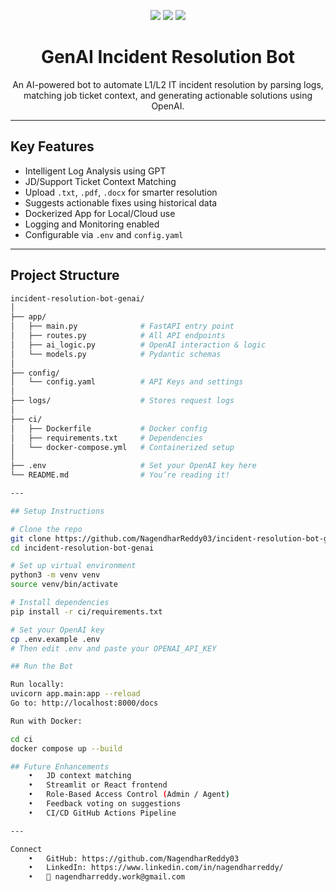 <p align="center">
  <img src="https://img.shields.io/github/languages/top/NagendharReddy03/incident-resolution-bot-genai?style=for-the-badge"/>
  <img src="https://img.shields.io/github/last-commit/NagendharReddy03/incident-resolution-bot-genai?style=for-the-badge"/>
  <img src="https://img.shields.io/badge/OpenAI-Integrated-blueviolet?style=for-the-badge"/>
</p>

<h1 align="center">GenAI Incident Resolution Bot</h1>

<p align="center">
  An AI-powered bot to automate L1/L2 IT incident resolution by parsing logs, matching job ticket context, and generating actionable solutions using OpenAI.
</p>

---

## Key Features

- Intelligent Log Analysis using GPT
- JD/Support Ticket Context Matching
- Upload `.txt`, `.pdf`, `.docx` for smarter resolution
- Suggests actionable fixes using historical data
- Dockerized App for Local/Cloud use
- Logging and Monitoring enabled
- Configurable via `.env` and `config.yaml`

---

## Project Structure

```bash
incident-resolution-bot-genai/
│
├── app/
│   ├── main.py              # FastAPI entry point
│   ├── routes.py            # All API endpoints
│   ├── ai_logic.py          # OpenAI interaction & logic
│   └── models.py            # Pydantic schemas
│
├── config/
│   └── config.yaml          # API Keys and settings
│
├── logs/                    # Stores request logs
│
├── ci/
│   ├── Dockerfile           # Docker config
│   ├── requirements.txt     # Dependencies
│   └── docker-compose.yml   # Containerized setup
│
├── .env                     # Set your OpenAI key here
└── README.md                # You’re reading it!

---

## Setup Instructions

# Clone the repo
git clone https://github.com/NagendharReddy03/incident-resolution-bot-genai.git
cd incident-resolution-bot-genai

# Set up virtual environment
python3 -m venv venv
source venv/bin/activate

# Install dependencies
pip install -r ci/requirements.txt

# Set your OpenAI key
cp .env.example .env
# Then edit .env and paste your OPENAI_API_KEY

## Run the Bot

Run locally:
uvicorn app.main:app --reload
Go to: http://localhost:8000/docs

Run with Docker:

cd ci
docker compose up --build

## Future Enhancements
	•	JD context matching
	•	Streamlit or React frontend
	•	Role-Based Access Control (Admin / Agent)
	•	Feedback voting on suggestions
	•	CI/CD GitHub Actions Pipeline

---

Connect
	•	GitHub: https://github.com/NagendharReddy03
	•	LinkedIn: https://www.linkedin.com/in/nagendharreddy/
	•	📧 nagendharreddy.work@gmail.com

